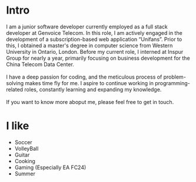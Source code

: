 # Intro

I am a junior software developer currently employed as a full stack developer at Genvoice Telecom. In this role, I am actively engaged in the development of a subscription-based web application “Unifans”. Prior to this, I obtained a master's degree in computer science from Western University in Ontario, London. Before my current role, I interned at Inspur Group for nearly a year, primarily focusing on business development for the China Telecom Data Center.
<br>
<br>
I have a deep passion for coding, and the meticulous process of problem-solving makes time fly for me. I aspire to continue working in programming-related roles, constantly learning and expanding my knowledge.
<br>
<br>
If you want to know more aboput me, please feel free to get in touch.

# I like

- Soccer
- VolleyBall
- Guitar
- Cooking
- Gaming (Especially EA FC24)
- Summer
